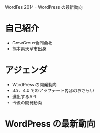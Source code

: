 WordFes 2014 - WordPress の最新動向

# 自己紹介

* GrowGroup合同会社
* 熊本県天草市出身

# アジェンダ

* WordPress の開発動向
* 3.9、4.0 でのアップデート内容のおさらい
* 進化するAPI
* 今後の開発動向

# WordPress の最新動向
